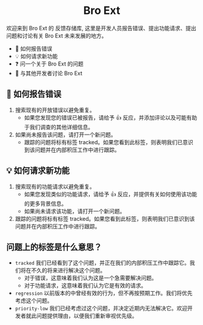 <div align="center">
    <h1> Bro Ext </h1>
</div>

欢迎来到 Bro Ext 的 反馈存储库, 这里是开发人员报告错误、提出功能请求、提出问题和讨论有关 Bro Ext 未来发展的地方。

- 🐞 如何报告错误
- 💡 如何请求新功能
- ❓ 问一个关于 Bro Ext 的问题
- 💬 与其他开发者讨论 Bro Ext

## 🐞 如何报告错误

1. 搜索现有的开放错误以避免重复。
    - 如果您发现您的错误已被报告，请给予 👍 反应，并添加评论以及可能有助于我们调查的其他详细信息。
2. 如果尚未报告该问题，请打开一个新问题。
    - 跟踪的问题将标有标签 tracked。如果您看到此标签，则表明我们已意识到该问题并在内部积压工作中进行跟踪。

## 💡 如何请求新功能

1. 搜索现有的功能请求以避免重复。
    - 如果您发现类似的功能请求，请给予 👍 反应，并提供有关如何使用该功能的更多背景信息。
    - 如果尚未请求该功能，请打开一个新问题。
2. 跟踪的问题将标有标签 tracked。如果您看到此标签，则表明我们已意识到该问题并在内部积压工作中进行跟踪。

## 问题上的标签是什么意思？

- `tracked` 我们已经看到了这个问题，并正在我们的内部积压工作中跟踪它。我们将在不久的将来进行解决这个问题。
    - 对于错误，这意味着我们认为这是一个急需要解决问题。
    - 对于功能请求，这意味着我们认为它是有效的请求。
- `regression` 以前版本的中曾经有效的行为，但不再按预期工作。我们将优先考虑这个问题。
- `priority-low` 我们已经考虑过这个问题，并决定近期内无法解决它。欢迎开发者就此问题提供理由，以便我们重新审视优先级。
